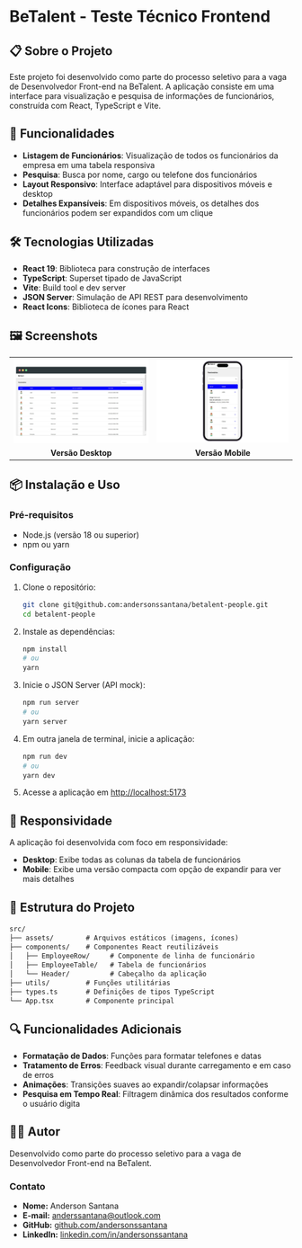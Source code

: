 # BeTalent - Teste Técnico Frontend

## 📋 Sobre o Projeto

Este projeto foi desenvolvido como parte do processo seletivo para a vaga de Desenvolvedor Front-end na BeTalent. A aplicação consiste em uma interface para visualização e pesquisa de informações de funcionários, construída com React, TypeScript e Vite.

## 🚀 Funcionalidades

- **Listagem de Funcionários**: Visualização de todos os funcionários da empresa em uma tabela responsiva
- **Pesquisa**: Busca por nome, cargo ou telefone dos funcionários
- **Layout Responsivo**: Interface adaptável para dispositivos móveis e desktop
- **Detalhes Expansíveis**: Em dispositivos móveis, os detalhes dos funcionários podem ser expandidos com um clique

## 🛠️ Tecnologias Utilizadas

- **React 19**: Biblioteca para construção de interfaces
- **TypeScript**: Superset tipado de JavaScript
- **Vite**: Build tool e dev server
- **JSON Server**: Simulação de API REST para desenvolvimento
- **React Icons**: Biblioteca de ícones para React

## 🖼️ Screenshots

<table>
  <tr>
    <td><img src="./public/desktop.png" alt="Versão Desktop" /></td>
    <td><img src="./public/mobile.png" alt="Versão Mobile" /></td>
  </tr>
  <tr>
    <td align="center"><strong>Versão Desktop</strong></td>
    <td align="center"><strong>Versão Mobile</strong></td>
  </tr>
</table>

## 📦 Instalação e Uso

### Pré-requisitos

- Node.js (versão 18 ou superior)
- npm ou yarn

### Configuração

1. Clone o repositório:
   ```bash
   git clone git@github.com:andersonssantana/betalent-people.git
   cd betalent-people
   ```

2. Instale as dependências:
   ```bash
   npm install
   # ou
   yarn
   ```

3. Inicie o JSON Server (API mock):
   ```bash
   npm run server
   # ou
   yarn server
   ```

4. Em outra janela de terminal, inicie a aplicação:
   ```bash
   npm run dev
   # ou
   yarn dev
   ```

5. Acesse a aplicação em [http://localhost:5173](http://localhost:5173)

## 📱 Responsividade

A aplicação foi desenvolvida com foco em responsividade:

- **Desktop**: Exibe todas as colunas da tabela de funcionários
- **Mobile**: Exibe uma versão compacta com opção de expandir para ver mais detalhes

## 🧪 Estrutura do Projeto

```
src/
├── assets/        # Arquivos estáticos (imagens, ícones)
├── components/    # Componentes React reutilizáveis
│   ├── EmployeeRow/     # Componente de linha de funcionário
│   ├── EmployeeTable/   # Tabela de funcionários
│   └── Header/          # Cabeçalho da aplicação
├── utils/         # Funções utilitárias
├── types.ts       # Definições de tipos TypeScript
└── App.tsx        # Componente principal
```

## 🔍 Funcionalidades Adicionais

- **Formatação de Dados**: Funções para formatar telefones e datas
- **Tratamento de Erros**: Feedback visual durante carregamento e em caso de erros
- **Animações**: Transições suaves ao expandir/colapsar informações
- **Pesquisa em Tempo Real**: Filtragem dinâmica dos resultados conforme o usuário digita

## 👨‍💻 Autor

Desenvolvido como parte do processo seletivo para a vaga de Desenvolvedor Front-end na BeTalent.

### Contato

- **Nome:** Anderson Santana
- **E-mail:** [anderssantana@outlook.com](mailto:anderssantana@outlook.com)
- **GitHub:** [github.com/andersonssantana](https://github.com/andersonssantana/)
- **LinkedIn:** [linkedin.com/in/andersonssantana](https://www.linkedin.com/in/andersonssantana/)
